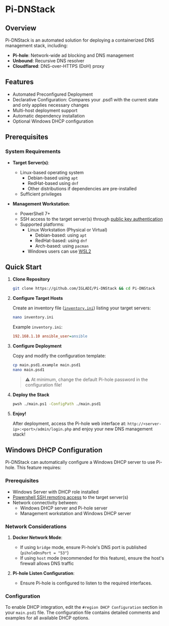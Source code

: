 # Pi-DNStack

## Overview

Pi-DNStack is an automated solution for deploying a containerized DNS management stack, including:

-   **Pi-hole**: Network-wide ad blocking and DNS management
-   **Unbound**: Recursive DNS resolver
-   **Cloudflared**: DNS-over-HTTPS (DoH) proxy

## Features

-   Automated Preconfigured Deployment
-   Declarative Configuration: Compares your .psd1 with the current state and only applies necessary changes
-   Multi-host deployment support
-   Automatic dependency installation
-   Optional Windows DHCP configuration

## Prerequisites

### System Requirements

-   **Target Server(s)**:

    -   Linux-based operating system
        -   Debian-based using `apt`
        -   RedHat-based using `dnf`
        -   Other distributions if dependencies are pre-installed
    -   Sufficient privileges

-   **Management Workstation**:
    -   PowerShell 7+
    -   SSH access to the target server(s) through [public key authentication](https://www.digitalocean.com/community/tutorials/how-to-configure-ssh-key-based-authentication-on-a-linux-server)
    -   Supported platforms:
        -   Linux Workstation (Physical or Virtual)
            -   Debian-based: using `apt`
            -   RedHat-based: using `dnf`
            -   Arch-based: using `pacman`
        -   Windows users can use [WSL2](https://docs.microsoft.com/en-us/windows/wsl/install)

## Quick Start

1. **Clone Repository**

    ```bash
    git clone https://github.com/IGLADI/Pi-DNStack && cd Pi-DNStack
    ```

2. **Configure Target Hosts**

    Create an inventory file ([`inventory.ini`](https://docs.ansible.com/ansible/latest/collections/ansible/builtin/ini_inventory.html)) listing your target servers:

    ```bash
    nano inventory.ini
    ```

    Example `inventory.ini`:

    ```ini
    192.168.1.10 ansible_user=ansible
    ```

3. **Configure Deployment**

    Copy and modify the configuration template:

    ```bash
    cp main.psd1.example main.psd1
    nano main.psd1
    ```

    > ⚠️ At minimum, change the default Pi-hole password in the configuration file!

4. **Deploy the Stack**

    ```bash
    pwsh ./main.ps1 -ConfigPath ./main.psd1
    ```

5. **Enjoy!**

    After deployment, access the Pi-hole web interface at: `http://<server-ip>:<port>/admin/login.php` and enjoy your new DNS management stack!

## Windows DHCP Configuration

Pi-DNStack can automatically configure a Windows DHCP server to use Pi-hole. This feature requires:

### Prerequisites

-   Windows Server with DHCP role installed
-   [Powershell SSH remoting access](https://learn.microsoft.com/th-th/powershell/scripting/security/remoting/ssh-remoting-in-powershell?view=powershell-7.4) to the target server(s)
-   Network connectivity between:
    -   Windows DHCP server and Pi-hole server
    -   Management workstation and Windows DHCP server

### Network Considerations

1. **Docker Network Mode**:

    - If using `bridge` mode, ensure Pi-hole's DNS port is published (`piholeDnsPort = "53"`)
    - If using `host` mode (recommended for this feature), ensure the host's firewall allows DNS traffic

2. **Pi-hole Listen Configuration**:
    - Ensure Pi-hole is configured to listen to the required interfaces.

### Configuration

To enable DHCP integration, edit the `#region DHCP Configuration` section in your `main.psd1` file. The configuration file contains detailed comments and examples for all available DHCP options.
